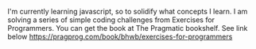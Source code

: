 I'm currently learning javascript, so to solidify what concepts I learn. I am solving a series of simple coding challenges from Exercises for Programmers. 
You can get the book at The Pragmatic bookshelf. See link below
https://pragprog.com/book/bhwb/exercises-for-programmers
